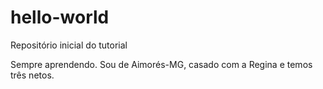 # hello-world
Repositório inicial do tutorial

Sempre aprendendo. 
Sou de Aimorés-MG, casado com a Regina e temos três netos.
